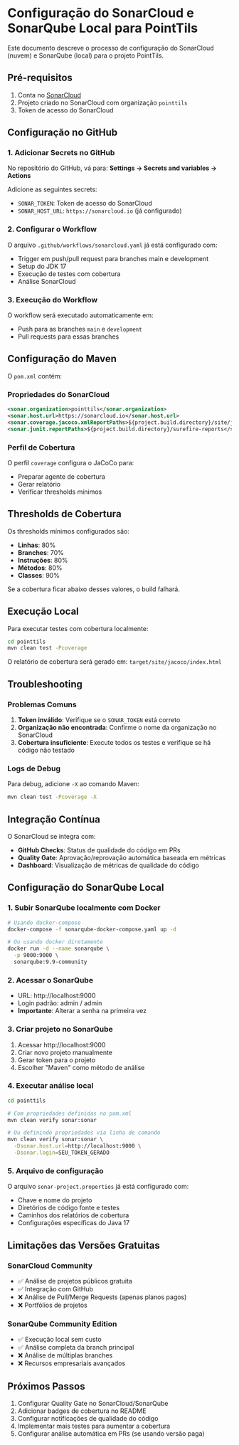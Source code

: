 # Configuração do SonarCloud e SonarQube Local para PointTils

Este documento descreve o processo de configuração do SonarCloud (nuvem) e SonarQube (local) para o projeto PointTils.

## Pré-requisitos

1. Conta no [SonarCloud](https://sonarcloud.io/)
2. Projeto criado no SonarCloud com organização `pointtils`
3. Token de acesso do SonarCloud

## Configuração no GitHub

### 1. Adicionar Secrets no GitHub

No repositório do GitHub, vá para:
**Settings → Secrets and variables → Actions**

Adicione as seguintes secrets:

- `SONAR_TOKEN`: Token de acesso do SonarCloud
- `SONAR_HOST_URL`: `https://sonarcloud.io` (já configurado)

### 2. Configurar o Workflow

O arquivo `.github/workflows/sonarcloud.yaml` já está configurado com:

- Trigger em push/pull request para branches main e development
- Setup do JDK 17
- Execução de testes com cobertura
- Análise SonarCloud

### 3. Execução do Workflow

O workflow será executado automaticamente em:
- Push para as branches `main` e `development`
- Pull requests para essas branches

## Configuração do Maven

O `pom.xml` contém:

### Propriedades do SonarCloud
```xml
<sonar.organization>pointtils</sonar.organization>
<sonar.host.url>https://sonarcloud.io</sonar.host.url>
<sonar.coverage.jacoco.xmlReportPaths>${project.build.directory}/site/jacoco/jacoco.xml</sonar.coverage.jacoco.xmlReportPaths>
<sonar.junit.reportPaths>${project.build.directory}/surefire-reports</sonar.junit.reportPaths>
```

### Perfil de Cobertura
O perfil `coverage` configura o JaCoCo para:
- Preparar agente de cobertura
- Gerar relatório
- Verificar thresholds mínimos

## Thresholds de Cobertura

Os thresholds mínimos configurados são:

- **Linhas**: 80%
- **Branches**: 70% 
- **Instruções**: 80%
- **Métodos**: 80%
- **Classes**: 90%

Se a cobertura ficar abaixo desses valores, o build falhará.

## Execução Local

Para executar testes com cobertura localmente:

```bash
cd pointtils
mvn clean test -Pcoverage
```

O relatório de cobertura será gerado em:
`target/site/jacoco/index.html`

## Troubleshooting

### Problemas Comuns

1. **Token inválido**: Verifique se o `SONAR_TOKEN` está correto
2. **Organização não encontrada**: Confirme o nome da organização no SonarCloud
3. **Cobertura insuficiente**: Execute todos os testes e verifique se há código não testado

### Logs de Debug

Para debug, adicione `-X` ao comando Maven:

```bash
mvn clean test -Pcoverage -X
```

## Integração Contínua

O SonarCloud se integra com:

- **GitHub Checks**: Status de qualidade do código em PRs
- **Quality Gate**: Aprovação/reprovação automática baseada em métricas
- **Dashboard**: Visualização de métricas de qualidade do código

## Configuração do SonarQube Local

### 1. Subir SonarQube localmente com Docker

```bash
# Usando docker-compose
docker-compose -f sonarqube-docker-compose.yaml up -d

# Ou usando docker diretamente
docker run -d --name sonarqube \
  -p 9000:9000 \
  sonarqube:9.9-community
```

### 2. Acessar o SonarQube
- URL: http://localhost:9000
- Login padrão: admin / admin
- **Importante**: Alterar a senha na primeira vez

### 3. Criar projeto no SonarQube
1. Acessar http://localhost:9000
2. Criar novo projeto manualmente
3. Gerar token para o projeto
4. Escolher "Maven" como método de análise

### 4. Executar análise local

```bash
cd pointtils

# Com propriedades definidas no pom.xml
mvn clean verify sonar:sonar

# Ou definindo propriedades via linha de comando
mvn clean verify sonar:sonar \
  -Dsonar.host.url=http://localhost:9000 \
  -Dsonar.login=SEU_TOKEN_GERADO
```

### 5. Arquivo de configuração

O arquivo `sonar-project.properties` já está configurado com:
- Chave e nome do projeto
- Diretórios de código fonte e testes
- Caminhos dos relatórios de cobertura
- Configurações específicas do Java 17

## Limitações das Versões Gratuitas

### SonarCloud Community
- ✅ Análise de projetos públicos gratuita
- ✅ Integração com GitHub
- ❌ Análise de Pull/Merge Requests (apenas planos pagos)
- ❌ Portfólios de projetos

### SonarQube Community Edition
- ✅ Execução local sem custo
- ✅ Análise completa da branch principal
- ❌ Análise de múltiplas branches
- ❌ Recursos empresariais avançados

## Próximos Passos

1. Configurar Quality Gate no SonarCloud/SonarQube
2. Adicionar badges de cobertura no README
3. Configurar notificações de qualidade do código
4. Implementar mais testes para aumentar a cobertura
5. Configurar análise automática em PRs (se usando versão paga)
